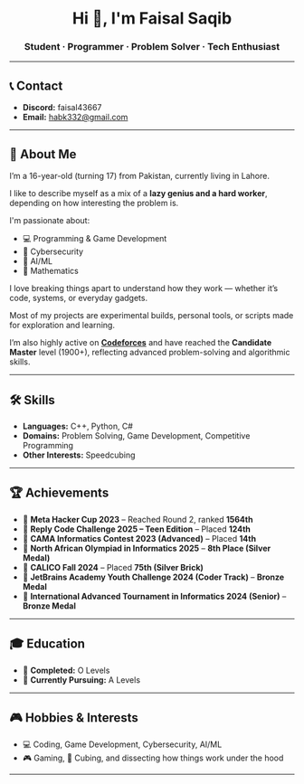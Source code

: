 <!--
**Faisal-Saqib/Faisal-Saqib** is a ✨ _special_ ✨ repository because its `README.md` (this file) appears on your GitHub profile.

Here are some ideas to get you started:

- 🔭 I’m currently working on ...
- 🌱 I’m currently learning ...
- 👯 I’m looking to collaborate on ...
- 🤔 I’m looking for help with ...
- 💬 Ask me about ...
- 📫 How to reach me: ...
- 😄 Pronouns: ...
- ⚡ Fun fact: ...
-->
<!-- GitHub Profile README for Faisal Saqib -->

<h1 align="center">Hi 👋, I'm Faisal Saqib</h1>
<h3 align="center">Student · Programmer · Problem Solver · Tech Enthusiast</h3>

---

## 📞 Contact
- **Discord:** faisal43667  
- **Email:** habk332@gmail.com  

---

## 🌟 About Me

I’m a 16-year-old (turning 17) from Pakistan, currently living in Lahore.

I like to describe myself as a mix of a **lazy genius and a hard worker**, depending on how interesting the problem is.

I'm passionate about:
- 💻 Programming & Game Development  
- 🔐 Cybersecurity  
- 🤖 AI/ML  
- 🧮 Mathematics

I love breaking things apart to understand how they work — whether it’s code, systems, or everyday gadgets.

Most of my projects are experimental builds, personal tools, or scripts made for exploration and learning.

I’m also highly active on **[Codeforces](https://codeforces.com/)** and have reached the **Candidate Master** level (1900+), reflecting advanced problem-solving and algorithmic skills.

---

## 🛠️ Skills

- **Languages:** C++, Python, C#  
- **Domains:** Problem Solving, Game Development, Competitive Programming  
- **Other Interests:** Speedcubing

---

## 🏆 Achievements

- 🏅 **Meta Hacker Cup 2023** – Reached Round 2, ranked **1564th**  
- 🧠 **Reply Code Challenge 2025 – Teen Edition** – Placed **124th**  
- 🥇 **CAMA Informatics Contest 2023 (Advanced)** – Placed **14th**  
- 🥈 **North African Olympiad in Informatics 2025** – **8th Place (Silver Medal)**  
- 🧱 **CALICO Fall 2024** – Placed **75th (Silver Brick)**  
- 🥉 **JetBrains Academy Youth Challenge 2024 (Coder Track)** – **Bronze Medal**  
- 🥉 **International Advanced Tournament in Informatics 2024 (Senior)** – **Bronze Medal**

---

## 🎓 Education

- 📘 **Completed:** O Levels  
- 📗 **Currently Pursuing:** A Levels  

---

## 🎮 Hobbies & Interests

- 💻 Coding, Game Development, Cybersecurity, AI/ML  
- 🎮 Gaming, 🧩 Cubing, and dissecting how things work under the hood  

---
